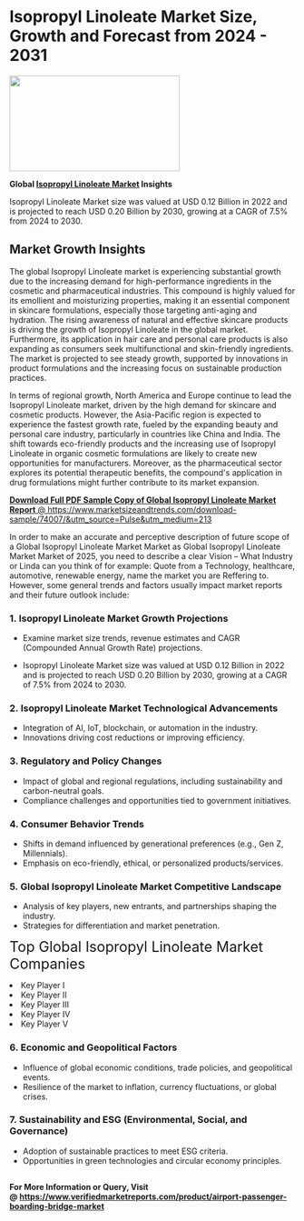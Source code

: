 <H1>Isopropyl Linoleate Market Size, Growth and Forecast from 2024 - 2031</H1><img class="aligncenter size-medium wp-image-584254" src="https://thirdeyenews.in/wp-content/uploads/2024/09/Global-Market-Research-300x168.jpeg" alt="" width="300" height="168" /><p><strong>Global&nbsp;<a href="https://www.marketsizeandtrends.com/download-sample/74007/&amp;utm_source=Pulse&amp;utm_medium=213">Isopropyl Linoleate Market</a> Insights</strong></p><p>Isopropyl Linoleate Market size was valued at USD 0.12 Billion in 2022 and is projected to reach USD 0.20 Billion by 2030, growing at a CAGR of 7.5% from 2024 to 2030.</p><p><h2>Market Growth Insights</h2> <p>The global Isopropyl Linoleate market is experiencing substantial growth due to the increasing demand for high-performance ingredients in the cosmetic and pharmaceutical industries. This compound is highly valued for its emollient and moisturizing properties, making it an essential component in skincare formulations, especially those targeting anti-aging and hydration. The rising awareness of natural and effective skincare products is driving the growth of Isopropyl Linoleate in the global market. Furthermore, its application in hair care and personal care products is also expanding as consumers seek multifunctional and skin-friendly ingredients. The market is projected to see steady growth, supported by innovations in product formulations and the increasing focus on sustainable production practices. <a href="#"></a></p> <p>In terms of regional growth, North America and Europe continue to lead the Isopropyl Linoleate market, driven by the high demand for skincare and cosmetic products. However, the Asia-Pacific region is expected to experience the fastest growth rate, fueled by the expanding beauty and personal care industry, particularly in countries like China and India. The shift towards eco-friendly products and the increasing use of Isopropyl Linoleate in organic cosmetic formulations are likely to create new opportunities for manufacturers. Moreover, as the pharmaceutical sector explores its potential therapeutic benefits, the compound's application in drug formulations might further contribute to its market expansion.</p> <p><a href="#"></p><p><span class=""><strong>Download Full PDF Sample Copy of Global Isopropyl Linoleate Market Report</strong> @ <a href="https://www.marketsizeandtrends.com/download-sample/74007/&amp;utm_source=Pulse&amp;utm_medium=213" target="_blank">https://www.marketsizeandtrends.com/download-sample/74007/&amp;utm_source=Pulse&amp;utm_medium=213</a></span></p><p>In order to make an accurate and perceptive description of future scope of a Global&nbsp;Isopropyl Linoleate Market Market as Global&nbsp;Isopropyl Linoleate Market Market of 2025, you need to describe a clear Vision &ndash; What Industry or Linda can you think of for example: Quote from a Technology, healthcare, automotive, renewable energy, name the market you are Reffering to. However, some general trends and factors usually impact market reports and their future outlook include:</p><h3>1.&nbsp;<strong>Isopropyl Linoleate Market Growth Projections</strong></h3><ul><li>Examine market size trends, revenue estimates and CAGR (Compounded Annual Growth Rate) projections.</li><li><p>Isopropyl Linoleate Market size was valued at USD 0.12 Billion in 2022 and is projected to reach USD 0.20 Billion by 2030, growing at a CAGR of 7.5% from 2024 to 2030.</p></li></ul><h3>2.&nbsp;<strong>Isopropyl Linoleate Market Technological Advancements</strong></h3><ul><li>Integration of AI, IoT, blockchain, or automation in the industry.</li><li>Innovations driving cost reductions or improving efficiency.</li></ul><h3>3.&nbsp;<strong>Regulatory and Policy Changes</strong></h3><ul><li>Impact of global and regional regulations, including sustainability and carbon-neutral goals.</li><li>Compliance challenges and opportunities tied to government initiatives.</li></ul><h3>4.&nbsp;<strong>Consumer Behavior Trends</strong></h3><ul><li>Shifts in demand influenced by generational preferences (e.g., Gen Z, Millennials).</li><li>Emphasis on eco-friendly, ethical, or personalized products/services.</li></ul><h3>5.&nbsp;<strong>Global Isopropyl Linoleate Market Competitive Landscape</strong></h3><ul><li>Analysis of key players, new entrants, and partnerships shaping the industry.</li><li>Strategies for differentiation and market penetration.</li></ul><p data-pm-slice="1 1 []"><span style="color: inherit; font-family: inherit; font-size: 25px;">Top Global Isopropyl Linoleate Market Companies</span></p><div class="" data-test-id=""><p><li>Key Player I</li><li> Key Player II</li><li> Key Player III</li><li> Key Player IV</li><li> Key Player V</li></p></div><h3>6.&nbsp;<strong>Economic and Geopolitical Factors</strong></h3><ul><li>Influence of global economic conditions, trade policies, and geopolitical events.</li><li>Resilience of the market to inflation, currency fluctuations, or global crises.</li></ul><h3>7.&nbsp;<strong>Sustainability and ESG (Environmental, Social, and Governance)</strong></h3><ul><li>Adoption of sustainable practices to meet ESG criteria.</li><li>Opportunities in green technologies and circular economy principles.</li></ul><h2><strong style="font-size: 14px;">For More Information or Query, Visit @&nbsp;</strong><a style="background-color: #ffffff; font-size: 14px;" href="https://www.marketsizeandtrends.com/report/isopropyl-linoleate-market/" target="_blank">https://www.verifiedmarketreports.com/product/airport-passenger-boarding-bridge-market</a></h2>
